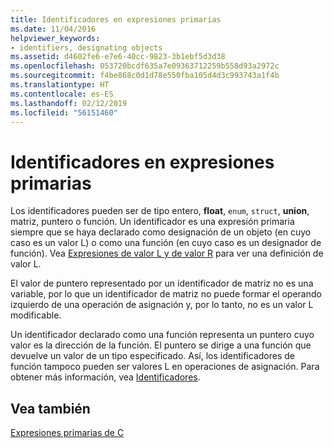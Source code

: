 ```yaml
---
title: Identificadores en expresiones primarias
ms.date: 11/04/2016
helpviewer_keywords:
- identifiers, designating objects
ms.assetid: d4602fe6-e7e6-40cc-9823-3b1ebf5d3d38
ms.openlocfilehash: 053720bcdf635a7e09363712259b558d93a2972c
ms.sourcegitcommit: f4be868c0d1d78e550fba105d4d3c993743a1f4b
ms.translationtype: HT
ms.contentlocale: es-ES
ms.lasthandoff: 02/12/2019
ms.locfileid: "56151460"
---
```

# <a name="identifiers-in-primary-expressions"></a>Identificadores en expresiones primarias

Los identificadores pueden ser de tipo entero, **float**, `enum`, `struct`, **union**, matriz, puntero o función. Un identificador es una expresión primaria siempre que se haya declarado como designación de un objeto (en cuyo caso es un valor L) o como una función (en cuyo caso es un designador de función). Vea [Expresiones de valor L y de valor R](../c-language/l-value-and-r-value-expressions.md) para ver una definición de valor L.

El valor de puntero representado por un identificador de matriz no es una variable, por lo que un identificador de matriz no puede formar el operando izquierdo de una operación de asignación y, por lo tanto, no es un valor L modificable.

Un identificador declarado como una función representa un puntero cuyo valor es la dirección de la función. El puntero se dirige a una función que devuelve un valor de un tipo especificado. Así, los identificadores de función tampoco pueden ser valores L en operaciones de asignación. Para obtener más información, vea [Identificadores](../c-language/c-identifiers.md).

## <a name="see-also"></a>Vea también

[Expresiones primarias de C](../c-language/c-primary-expressions.md)
